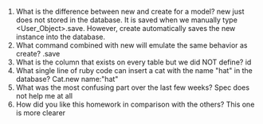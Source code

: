 1. What is the difference between new and create for a model?
	new just does not stored in the database. It is saved when we manually type <User_Object>.save. However, create automatically saves the new instance into the database.
2. What command combined with new will emulate the same behavior as create?
	.save
3. What is the column that exists on every table but we did NOT define?
	id
4. What single line of ruby code can insert a cat with the name "hat" in the database?
	Cat.new name:"hat"
5. What was the most confusing part over the last few weeks?
	Spec does not help me at all
6. How did you like this homework in comparison with the others?
	This one is more clearer